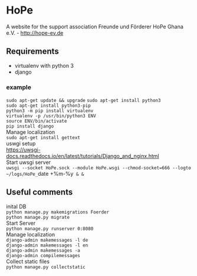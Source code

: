 # HoPe
A website for the support association Freunde und Förderer HoPe Ghana e.V. - http://hope-ev.de
## Requirements
- virtualenv with python 3
- django
### example
`sudo apt-get update && upgrade`
`sudo apt-get install python3`  
`sudo apt-get install python3-pip`  
`python3 -m pip install virtualenv`  
`virtualenv -p /usr/bin/python3 ENV`  
`source ENV/bin/activate`  
`pip install django`  
Manage localization  
`sudo apt-get install gettext`  
uswgi setup  
https://uwsgi-docs.readthedocs.io/en/latest/tutorials/Django_and_nginx.html  
Start uwsgi server  
`uwsgi --socket HoPe.sock --module HoPe.wsgi --chmod-socket=666 --logto ~/logs/HoPe_`date +\%m-\%y` & &`
## Useful comments
inital DB  
`python manage.py makemigrations Foerder`  
`python manage.py migrate`  
Start Server  
`python manage.py runserver 0:8080`  
Manage localization  
`django-admin makemessages -l de`  
`django-admin makemessages -l en`  
`django-admin makemessages -a`  
`django-admin compilemessages`  
Collect static files  
`python manage.py collectstatic`
